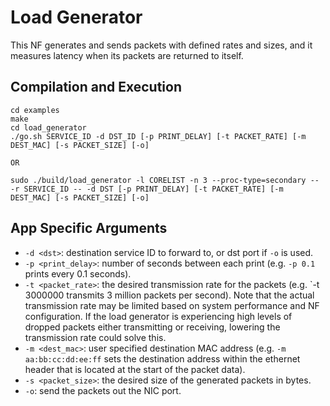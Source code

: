 Load Generator
==
This NF generates and sends packets with defined rates and sizes, and it measures latency when its packets are returned to itself.

Compilation and Execution
--
```
cd examples
make
cd load_generator
./go.sh SERVICE_ID -d DST_ID [-p PRINT_DELAY] [-t PACKET_RATE] [-m DEST_MAC] [-s PACKET_SIZE] [-o]

OR

sudo ./build/load_generator -l CORELIST -n 3 --proc-type=secondary -- -r SERVICE_ID -- -d DST [-p PRINT_DELAY] [-t PACKET_RATE] [-m DEST_MAC] [-s PACKET_SIZE] [-o]
```

App Specific Arguments
--
  - `-d <dst>`: destination service ID to forward to, or dst port if `-o` is used.
  - `-p <print_delay>`: number of seconds between each print (e.g. `-p 0.1` prints every 0.1 seconds).
  - `-t <packet_rate>`: the desired transmission rate for the packets (e.g. `-t 3000000 transmits 3 million packets per second). Note that the actual transmission rate may be limited based on system performance and NF configuration. If the load generator is experiencing high levels of dropped packets either transmitting or receiving, lowering the transmission rate could solve this.
  - `-m <dest_mac>`: user specified destination MAC address (e.g. `-m aa:bb:cc:dd:ee:ff` sets the destination address within the ethernet header that is located at the start of the packet data).
  - `-s <packet_size>`: the desired size of the generated packets in bytes.
  - `-o`: send the packets out the NIC port.

